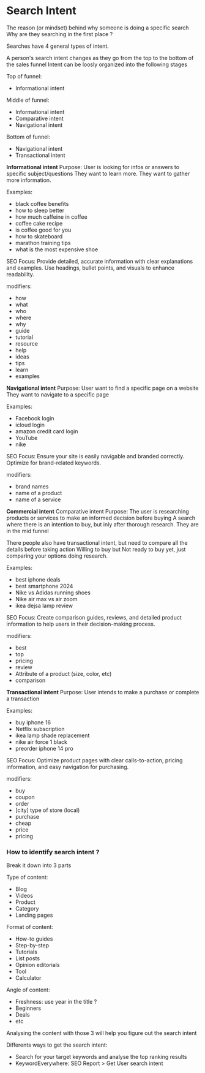 # Search Intent
The reason (or mindset) behind why someone is doing a specific search
Why are they searching in the first place ?

Searches have 4 general types of intent. 

A person's search intent changes as they go from the top to the bottom of the sales funnel
Intent can be loosly organized into the following stages

Top of funnel:
- Informational intent

Middle of funnel:
- Informational intent
- Comparative intent
- Navigational intent

Bottom of funnel:
- Navigational intent
- Transactional intent

**Informational intent**
Purpose: User is looking for infos or answers to specific subject/questions
They want to learn more.
They want to gather more information.

Examples:
- black coffee benefits
- how to sleep better
- how much caffeine in coffee
- coffee cake recipe
- is coffee good for you
- how to skateboard
- marathon training tips
- what is the most expensive shoe

SEO Focus: Provide detailed, accurate information with clear explanations and examples.
Use headings, bullet points, and visuals to enhance readability.

modifiers:
- how
- what
- who
- where
- why
- guide
- tutorial
- resource
- help
- ideas
- tips
- learn
- examples

**Navigational intent**
Purpose: User want to find a specific page on a website 
They want to navigate to a specific page

Examples:
- Facebook login
- icloud login
- amazon credit card login
- YouTube
- nike

SEO Focus: Ensure your site is easily navigable and branded correctly.
Optimize for brand-related keywords.

modifiers:
- brand names
- name of a product
- name of a service

**Commercial intent**
Comparative intent
Purpose: The user is researching products or services to make an informed decision before buying
A search where there is an intention to buy, but inly after thorough research.
They are in the mid funnel

There people also have transactional intent, but need to compare all the details before taking action
Willing to buy but Not ready to buy yet, just comparing your options doing research.

Examples:
- best iphone deals
- best smartphone 2024
- Nike vs Adidas running shoes
- Nike air max vs air zoom
- ikea dejsa lamp review

SEO Focus: Create comparison guides, reviews, and detailed product information to help users in their decision-making process.

modifiers:
- best
- top
- pricing
- review
- Attribute of a product (size, color, etc)
- comparison

**Transactional intent**
Purpose: User intends to make a purchase or complete a transaction

Examples:
- buy iphone 16
- Netflix subscription
- ikea lamp shade replacement
- nike air force 1 black
- preorder iphone 14 pro

SEO Focus: Optimize product pages with clear calls-to-action, pricing information, and easy navigation for purchasing.

modifiers:
- buy
- coupon
- order
- [city] type of store (local)
- purchase
- cheap
- price
- pricing

### How to identify search intent ?

Break it down into 3 parts

Type of content:
- Blog
- Videos
- Product
- Category
- Landing pages

Format of content:
- How-to guides
- Step-by-step
- Tutorials
- List posts
- Opinion editorials
- Tool
- Calculator

Angle of content:
- Freshness: use year in the title ?
- Beginners
- Deals
- etc

Analysing the content with those 3 will help you figure out the search intent

Differents ways to get the search intent:
- Search for your target keywords and analyse the top ranking results
- KeywordEverywhere: SEO Report > Get User search intent